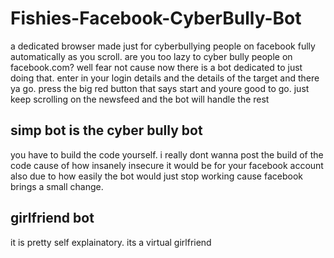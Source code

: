# Fishies-Facebook-CyberBully-Bot
a dedicated browser made just for cyberbullying people on facebook fully automatically as you scroll.
 are you too lazy to cyber bully people on facebook.com? well fear not cause now there is a bot dedicated to just doing that. enter in your login details and the details of the target and there ya go. press the big red button that says start and youre good to go. just keep scrolling on the newsfeed and the bot will handle the rest

## simp bot is the cyber bully bot
you have to build the code yourself. i really dont wanna post the build of the code cause of how insanely insecure it would be for your facebook account also due to how easily the bot would just stop working cause facebook brings a small change. 

## girlfriend bot 
 it is pretty self explainatory. its a virtual girlfriend
